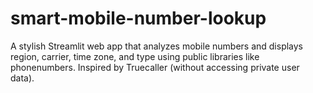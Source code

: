 # smart-mobile-number-lookup
A stylish Streamlit web app that analyzes mobile numbers and displays region, carrier, time zone, and type using public libraries like phonenumbers. Inspired by Truecaller (without accessing private user data).
